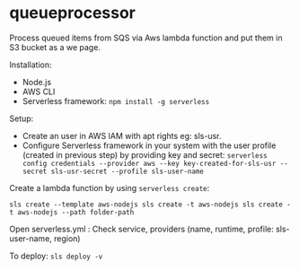 # queueprocessor
Process queued items from SQS via Aws lambda function and put them in S3 bucket as a we page.

Installation:

-   Node.js
-   AWS CLI
-   Serverless framework: `npm install -g serverless`

Setup:

-   Create an user in AWS IAM with apt rights eg: sls-usr.
-   Configure Serverless framework in your system with the user profile (created in previous step) by providing key and secret:
    `serverless config credentials --provider aws --key key-created-for-sls-usr --secret sls-usr-secret --profile sls-user-name`

Create a lambda function by using `serverless create`:

`
sls create --template aws-nodejs
sls create -t aws-nodejs
sls create -t aws-nodejs --path folder-path
`

Open serverless.yml :
Check service, providers (name, runtime, profile: sls-user-name, region)

To deploy:
`sls deploy -v`
